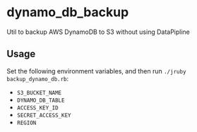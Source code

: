 dynamo_db_backup
================

Util to backup AWS DynamoDB to S3 without using DataPipline

Usage
-----

Set the following environment variables, and then run `./jruby backup_dynamo_db.rb`:

* `S3_BUCKET_NAME`
* `DYNAMO_DB_TABLE`
* `ACCESS_KEY_ID`
* `SECRET_ACCESS_KEY`
* `REGION`